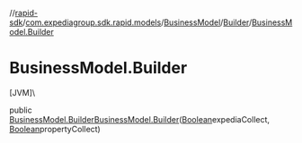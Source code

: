 //[rapid-sdk](../../../../index.md)/[com.expediagroup.sdk.rapid.models](../../index.md)/[BusinessModel](../index.md)/[Builder](index.md)/[BusinessModel.Builder](-business-model.-builder.md)

# BusinessModel.Builder

[JVM]\

public [BusinessModel.Builder](index.md)[BusinessModel.Builder](-business-model.-builder.md)([Boolean](https://docs.oracle.com/javase/8/docs/api/java/lang/Boolean.html)expediaCollect, [Boolean](https://docs.oracle.com/javase/8/docs/api/java/lang/Boolean.html)propertyCollect)
